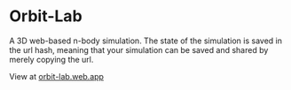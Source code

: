# Orbit-Lab
A 3D web-based n-body simulation.
The state of the simulation is saved in the url hash, meaning that your simulation can be saved and shared by merely copying the url.

View at [orbit-lab.web.app](https://orbit-lab.web.app/)
